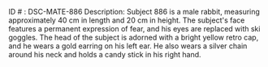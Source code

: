 ID # : DSC-MATE-886
Description: Subject 886 is a male rabbit, measuring approximately 40 cm in length and 20 cm in height. The subject's face features a permanent expression of fear, and his eyes are replaced with ski goggles. The head of the subject is adorned with a bright yellow retro cap, and he wears a gold earring on his left ear. He also wears a silver chain around his neck and holds a candy stick in his right hand.
